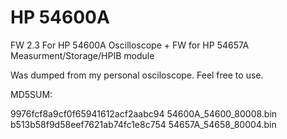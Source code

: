 # HP 54600A
FW 2.3 For HP 54600A Oscilloscope
+
FW for HP 54657A Measurment/Storage/HPIB module

Was dumped from my personal osciloscope. Feel free to use.

MD5SUM:

9976fcf8a9cf0f65941612acf2aabc94  54600A_54600_80008.bin
b513b58f9d58eef7621ab74fc1e8c754  54657A_54658_80004.bin
